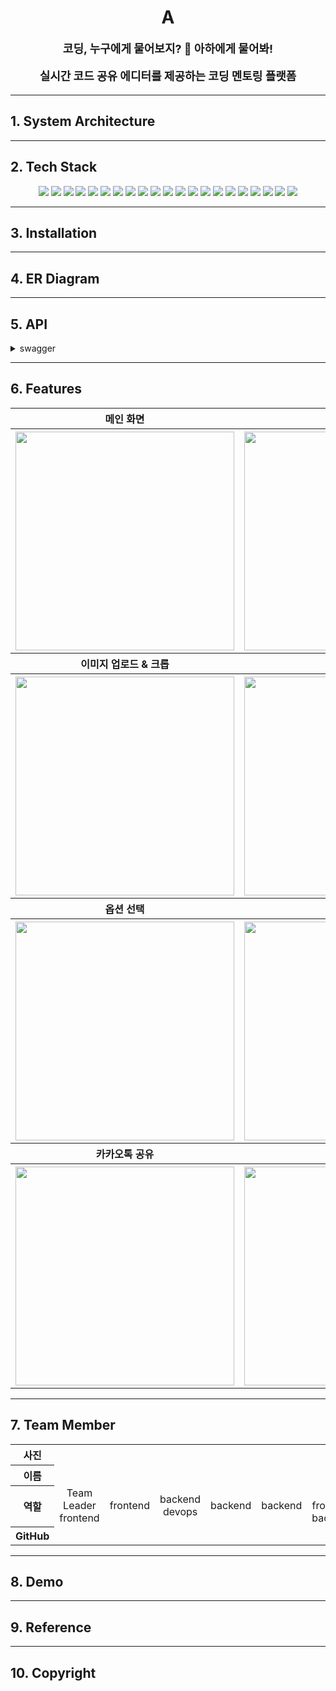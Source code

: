 
<h1 align="center">
    A
</h1>


<div align="center" style="font-size:18px">
<b> 코딩, 누구에게 물어보지? 🤔  아하에게 물어봐!

실시간 코드 공유 에디터를 제공하는 코딩 멘토링 플랫폼<br>
</b>
</div>
<hr>

## 1. System Architecture
<!-- ![image](https://user-images.githubusercontent.com/70627982/193271388-0d63f839-09d1-485c-af35-e7e94f6c19e0.png) -->


<hr>

## 2. Tech Stack
<div align =center>

  <img src="https://img.shields.io/badge/Docker-2496ED?style=for-the-badge&logo=docker&logoColor=white"> 
  <img src="https://img.shields.io/badge/Amazon EC2-FF9900?style=for-the-badge&logo=amazon%20ec2&logoColor=black">
  <img src="https://img.shields.io/badge/Amazon S3-569A31?style=for-the-badge&logo=amazon%20s3&logoColor=black">
  <img src="https://img.shields.io/badge/Amazon RDS-527FFF?style=for-the-badge&logo=amazon%20rds&logoColor=black">
  <img src="https://img.shields.io/badge/NGINX-009639?style=for-the-badge&logo=nginx&logoColor=black">
  <img src="https://img.shields.io/badge/react-61DAFB?style=for-the-badge&logo=react&logoColor=black">
  <img src="https://img.shields.io/badge/javascript-F7DF1E?style=for-the-badge&logo=javascript&logoColor=black">
  <img src="https://img.shields.io/badge/django-528DD7?style=for-the-badge&logo=django&logoColor=white">
  <img src="https://img.shields.io/badge/DJANGO-REST-ff1709?style=for-the-badge&logo=django&logoColor=white&color=ff1709&labelColor=gray">
  <img src="https://img.shields.io/badge/gunicorn-499848?style=for-the-badge&logo=gunicorn&logoColor=black">
  <img src="https://img.shields.io/badge/yolov5-EE4C2C?style=for-the-badge&logo=yolov5&logoColor=black">
  <img src="https://img.shields.io/badge/python-3776AB?style=for-the-badge&logo=python&logoColor=white">
  <img src="https://img.shields.io/badge/rabbitMQ-FF6600?style=for-the-badge&logo=rabbitmq&logoColor=white">
  <img src="https://img.shields.io/badge/celery-37814A?style=for-the-badge&logo=celery&logoColor=black">
  <img src="https://img.shields.io/badge/mysql-4479A1?style=for-the-badge&logo=mysql&logoColor=white">
  <img src="https://img.shields.io/badge/pytorch-EE4C2C?style=for-the-badge&logo=pytorch&logoColor=white">
  <img src="https://img.shields.io/badge/Grafana-F46800?style=for-the-badge&logo=grafana&logoColor=black">
  <img src="https://img.shields.io/badge/Prometheus-E6522C?style=for-the-badge&logo=Prometheus&logoColor=black">
  <img src="https://img.shields.io/badge/swagger-85EA2D?style=for-the-badge&logo=swagger&logoColor=black">
  <img src="https://img.shields.io/badge/Git-73398D?style=for-the-badge&logo=git&logoColor=white">
   <img src="https://img.shields.io/badge/notion-000000?style=for-the-badge&logo=notion&logoColor=white">
</div>
<hr>

## 3. Installation

<hr>


## 4. ER Diagram

<hr>

## 5. API
<details>
<summary>swagger</summary>
<div markdown="1">

<br>
<!--   
swagger 사진
![image](https://user-images.githubusercontent.com/70627982/192964994-69bb23fe-e88b-4ced-8407-4483b51ee31c.png)
![image](https://user-images.githubusercontent.com/70627982/192965084-34cf7975-cdaa-45a5-914d-79f723017cec.png)
![image](https://user-images.githubusercontent.com/70627982/192965211-5c05658c-49ab-4023-a269-de090abb8f53.png)
![image](https://user-images.githubusercontent.com/70627982/192965269-37d76d65-4cff-442b-9d6f-db60aac2319f.png)
![image](https://user-images.githubusercontent.com/70627982/192965305-8e6b633e-661e-4926-b07c-dd203796fef3.png) -->

</div>
</details>

<hr>


## 6. Features
<table  style="text-align: center; width=950px">
    <tbody>
        <tr>
          <th style="text-align: center;">메인 화면</th>
          <th style="text-align: center;">로그인</th>
        </tr>
      </tbody>
      <tbody>
        <tr>
          <th><img src="" width="350px" height="350px"/></th>
          <th><img src=""  width="350px" height="350px"/></th>
        </tr>
      </tbody>
      <tbody>
      <tr>
          <th style="text-align: center;">이미지 업로드 & 크롭</th>
          <th style="text-align: center;">말풍선 입력</th>
        </tr>
      </tbody>
      <tbody>
        <tr>
          <th><img src=""  width="350px" height="350px"/></th>
          <th><img src=""  width="350px" height="350px"/></th>
        </tr>
      </tbody>
      <tbody>
      <tr>
          <th style="text-align: center;">옵션 선택</th>
          <th style="text-align: center;">결과 이미지</th>
        </tr>
      </tbody>
      <tbody>
        <tr>
          <th><img src=""  width="350px" height="350px"/></th>
          <th><img src=""  width="350px" height="350px"/></th>
        </tr>
      </tbody>
      <tbody>
      <tr>
          <th style="text-align: center;">카카오톡 공유</th>
          <th style="text-align: center;">마이페이지</th>
        </tr>
      </tbody>
      <tbody>
        <tr>
          <th><img src=""  width="350px" height="350px"/></th>
          <th><img src=""  width="350px" height="350px"/></th>
        </tr>
      </tbody>
    </table>

<hr>



## 7. Team Member
<table width="950px">
    <thead>
    </thead>
    <tbody>
    <tr>
        <th>사진</th>
         <td width="100" align="center">
            <!-- <a href="https://github.com/KoneJ">
                <img src="https://avatars.githubusercontent.com/u/86594108?v=4" width="60" height="60">
            </a> -->
        </td>
        <td width="100" align="center">
            <!-- <a href="https://github.com/alswlfl29">
                <img src="https://avatars.githubusercontent.com/u/79428205?v=4" width="60" height="60">
            </a> -->
        </td>
        <td width="100" align="center">
            <!-- <a href="https://github.com/bjo6300">
                <img src="https://avatars.githubusercontent.com/u/70627982?v=4" width="60" height="60">
            </a> -->
        </td>
        <td width="100" align="center">
            <!-- <a href="https://github.com/gmlrude">
                <img src="https://avatars.githubusercontent.com/u/101381901?v=4" width="60" height="60">
            </a> -->
        </td>
        <td width="100" align="center">
            <!-- <a href="https://github.com/Haaein">
                <img src="https://avatars.githubusercontent.com/u/103196409?v=4" width="60" height="60">
            </a> -->
        </td>
        <td width="100" align="center">
            <!-- <a href="https://github.com/changminkim-329">
                <img src="https://avatars.githubusercontent.com/u/59727077?v=4" width="60" height="60">
            </a> -->
    </tr>
    <tr>
        <th>이름</th>
        <!-- <td width="100" align="center">고원준</td>
        <td width="100" align="center">이민지</td>
        <td width="100" align="center">배준일</td>
        <td width="100" align="center">박희경</td>
        <td width="100" align="center">라예진</td>
        <td width="100" align="center">김창민</td> -->
    </tr>
    <tr>
        <th>역할</th>
        <td width="150" align="center">
            Team Leader<br>
            frontend<br>
        </td>
        <td width="150" align="center">
            frontend<br>
        </td>
        <td width="150" align="center">
            backend<br>
            devops<br>
        </td>
        <td width="150" align="center">
            backend<br>
        </td>
        <td width="150" align="center">
            backend<br>
        </td>
        <td width="150" align="center">
            AI<br>
            frontend<br>
            backend<br>
        </td>
    </tr>
    <tr>
        <th>GitHub</th>
        <td width="100" align="center">
            <!-- <a href="https://github.com/KoneJ">
                <img src="http://img.shields.io/badge/KoneJ-green?style=social&logo=github"/>
            </a>
        </td>
        <td width="100" align="center">
            <a href="https://github.com/alswlfl29">
                <img src="http://img.shields.io/badge/alswlfl29-green?style=social&logo=github"/>
            </a>
        </td>
        <td width="100" align="center">
            <a href="https://github.com/bjo6300">  
                <img src="http://img.shields.io/badge/bjo6300-green?style=social&logo=github"/>
            </a>
        </td>
        <td width="100" align="center">
            <a href="https://github.com/gmlrude">
                <img src="http://img.shields.io/badge/gmlrude-green?style=social&logo=github"/>
            </a>
        </td>
        <td width="100" align="center">
            <a href="https://github.com/Haaein">
                <img src="http://img.shields.io/badge/Haaein-green?style=social&logo=github"/>
            </a>
        </td>
         <td width="100" align="center">
            <a href="https://github.com/changminkim-329">
                <img src="http://img.shields.io/badge/changminkim-329-green?style=social&logo=github"/>
            </a> -->
    </tr>
    </tbody>
</table>
<hr>

## 8. Demo

<!-- - [데모영상](https://youtu.be/fSKvq28lOss) -->

<hr>

## 9. Reference


<hr>

## 10. Copyright
